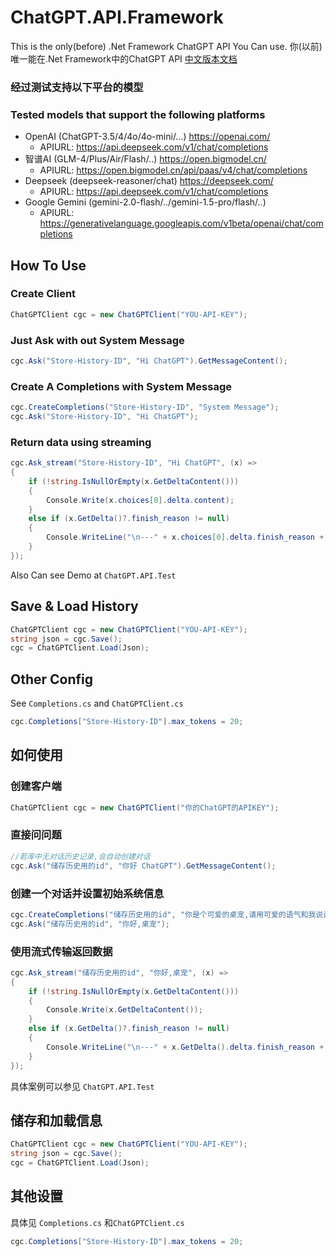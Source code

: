 # ChatGPT.API.Framework
This is the only(before) .Net Framework ChatGPT API You Can use.
你(以前)唯一能在.Net Framework中的ChatGPT API [中文版本文档](#如何使用)

### 经过测试支持以下平台的模型

### Tested models that support the following platforms

* OpenAI (ChatGPT-3.5/4/4o/4o-mini/...) https://openai.com/
  * APIURL: https://api.deepseek.com/v1/chat/completions
* 智谱AI (GLM-4/Plus/Air/Flash/..) https://open.bigmodel.cn/
  * APIURL: https://open.bigmodel.cn/api/paas/v4/chat/completions
* Deepseek (deepseek-reasoner/chat) https://deepseek.com/
  * APIURL: https://api.deepseek.com/v1/chat/completions
* Google Gemini (gemini-2.0-flash/../gemini-1.5-pro/flash/..)
  * APIURL: https://generativelanguage.googleapis.com/v1beta/openai/chat/completions

## How To Use

### Create Client

```C#
ChatGPTClient cgc = new ChatGPTClient("YOU-API-KEY");
```

### Just Ask with out System Message

```C#
cgc.Ask("Store-History-ID", "Hi ChatGPT").GetMessageContent();
```

### Create A Completions with System Message

```C#
cgc.CreateCompletions("Store-History-ID", "System Message");
cgc.Ask("Store-History-ID", "Hi ChatGPT");
```

### Return data using streaming

```C#
cgc.Ask_stream("Store-History-ID", "Hi ChatGPT", (x) =>
{
    if (!string.IsNullOrEmpty(x.GetDeltaContent()))
    {
        Console.Write(x.choices[0].delta.content);
    }
    else if (x.GetDelta()?.finish_reason != null)
    {
        Console.WriteLine("\n---" + x.choices[0].delta.finish_reason + "---\n");
    }
});
```

Also Can see Demo at `ChatGPT.API.Test`

## Save & Load History

```C#
ChatGPTClient cgc = new ChatGPTClient("YOU-API-KEY");
string json = cgc.Save();
cgc = ChatGPTClient.Load(Json);
```

## Other Config

See `Completions.cs` and `ChatGPTClient.cs`

```C#
cgc.Completions["Store-History-ID"].max_tokens = 20;
```



## 如何使用

### 创建客户端

```C#
ChatGPTClient cgc = new ChatGPTClient("你的ChatGPT的APIKEY");
```

### 直接问问题

```C#
//若库中无对话历史记录,会自动创建对话
cgc.Ask("储存历史用的id", "你好 ChatGPT").GetMessageContent();
```

### 创建一个对话并设置初始系统信息

```C#
cgc.CreateCompletions("储存历史用的id", "你是个可爱的桌宠,请用可爱的语气和我说话");
cgc.Ask("储存历史用的id", "你好,桌宠");
```

### 使用流式传输返回数据

```C#
cgc.Ask_stream("储存历史用的id", "你好,桌宠", (x) =>
{
    if (!string.IsNullOrEmpty(x.GetDeltaContent()))
    {
        Console.Write(x.GetDeltaContent());
    }
    else if (x.GetDelta()?.finish_reason != null)
    {
        Console.WriteLine("\n---" + x.GetDelta().delta.finish_reason + "---\n");
    }
});
```



具体案例可以参见 `ChatGPT.API.Test`

## 储存和加载信息

```C#
ChatGPTClient cgc = new ChatGPTClient("YOU-API-KEY");
string json = cgc.Save();
cgc = ChatGPTClient.Load(Json);
```

## 其他设置

具体见 `Completions.cs` 和`ChatGPTClient.cs`

```C#
cgc.Completions["Store-History-ID"].max_tokens = 20;
```

